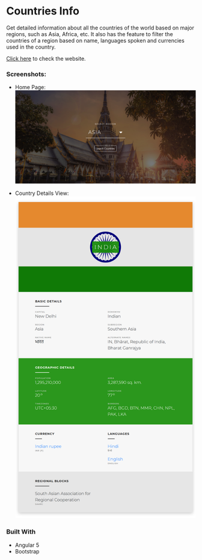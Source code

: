 # Countries Info

Get detailed information about all the countries of the world based on major regions, such as Asia, Africa, etc. It also has the feature to filter the countries of a region based on name, languages spoken and currencies used in the country.

[Click here](https://anishghosh103.github.io/CountriesInfoApp/) to check the website.

### Screenshots:

- Home Page:
![Home Page](screenshots/home.png)

- Country Details View:
![](screenshots/india.PNG)

### Built With

- Angular 5
- Bootstrap